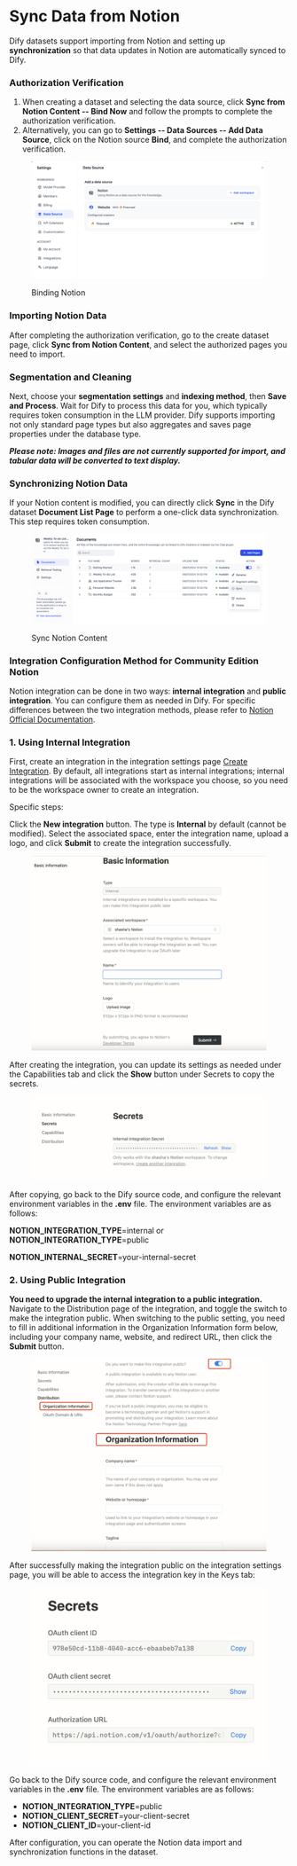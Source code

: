 # Sync Data from Notion

Dify datasets support importing from Notion and setting up **synchronization** so that data updates in Notion are automatically synced to Dify.

### Authorization Verification

1. When creating a dataset and selecting the data source, click **Sync from Notion Content -- Bind Now** and follow the prompts to complete the authorization verification.
2. Alternatively, you can go to **Settings -- Data Sources -- Add Data Source**, click on the Notion source **Bind**, and complete the authorization verification.

<figure><img src="../../.gitbook/assets/binding-notion (1).png" alt=""><figcaption><p>Binding Notion</p></figcaption></figure>

### Importing Notion Data

After completing the authorization verification, go to the create dataset page, click **Sync from Notion Content**, and select the authorized pages you need to import.

### Segmentation and Cleaning

Next, choose your **segmentation settings** and **indexing method**, then **Save and Process**. Wait for Dify to process this data for you, which typically requires token consumption in the LLM provider. Dify supports importing not only standard page types but also aggregates and saves page properties under the database type.

_**Please note: Images and files are not currently supported for import, and tabular data will be converted to text display.**_

### Synchronizing Notion Data

If your Notion content is modified, you can directly click **Sync** in the Dify dataset **Document List Page** to perform a one-click data synchronization. This step requires token consumption.

<figure><img src="../../.gitbook/assets/sync-notion (1).png" alt=""><figcaption><p>Sync Notion Content</p></figcaption></figure>

### Integration Configuration Method for Community Edition Notion

Notion integration can be done in two ways: **internal integration** and **public integration**. You can configure them as needed in Dify. For specific differences between the two integration methods, please refer to [Notion Official Documentation](https://developers.notion.com/docs/authorization).

### 1. **Using Internal Integration**

First, create an integration in the integration settings page [Create Integration](https://www.notion.so/my-integrations). By default, all integrations start as internal integrations; internal integrations will be associated with the workspace you choose, so you need to be the workspace owner to create an integration.

Specific steps:

Click the **New integration** button. The type is **Internal** by default (cannot be modified). Select the associated space, enter the integration name, upload a logo, and click **Submit** to create the integration successfully.

<figure><img src="../../.gitbook/assets/integrate-notion-1.png" alt=""><figcaption></figcaption></figure>

After creating the integration, you can update its settings as needed under the Capabilities tab and click the **Show** button under Secrets to copy the secrets.

<figure><img src="../../.gitbook/assets/notion-secret.png" alt=""><figcaption></figcaption></figure>

After copying, go back to the Dify source code, and configure the relevant environment variables in the **.env** file. The environment variables are as follows:

**NOTION\_INTEGRATION\_TYPE**=internal or **NOTION\_INTEGRATION\_TYPE**=public

**NOTION\_INTERNAL\_SECRET**=your-internal-secret

### 2. **Using Public Integration**

**You need to upgrade the internal integration to a public integration.** Navigate to the Distribution page of the integration, and toggle the switch to make the integration public. When switching to the public setting, you need to fill in additional information in the Organization Information form below, including your company name, website, and redirect URL, then click the **Submit** button.

<figure><img src="../../.gitbook/assets/public-integration.png" alt=""><figcaption></figcaption></figure>

After successfully making the integration public on the integration settings page, you will be able to access the integration key in the Keys tab:

<figure><img src="../../.gitbook/assets/notion-public-secret.png" alt=""><figcaption></figcaption></figure>

Go back to the Dify source code, and configure the relevant environment variables in the **.env** file. The environment variables are as follows:

* **NOTION\_INTEGRATION\_TYPE**=public
* **NOTION\_CLIENT\_SECRET**=your-client-secret
* **NOTION\_CLIENT\_ID**=your-client-id

After configuration, you can operate the Notion data import and synchronization functions in the dataset.

